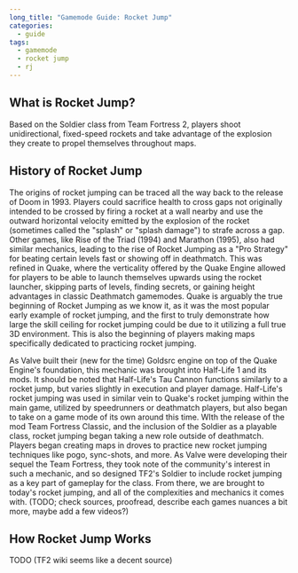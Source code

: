 ```yaml
---
long_title: "Gamemode Guide: Rocket Jump"
categories:
  - guide
tags:
  - gamemode
  - rocket jump
  - rj
---
```


## What is Rocket Jump?

Based on the Soldier class from Team Fortress 2, players shoot unidirectional, fixed-speed rockets and take advantage of the explosion they create to propel themselves throughout maps.

## History of Rocket Jump

The origins of rocket jumping can be traced all the way back to the release of Doom in 1993. Players could sacrifice health to cross gaps not originally intended to be crossed by firing a rocket at a wall nearby and use the outward horizontal velocity emitted by the explosion of the rocket (sometimes called the "splash" or "splash damage") to strafe across a gap. Other games, like Rise of the Triad (1994) and Marathon (1995), also had similar mechanics, leading to the rise of Rocket Jumping as a "Pro Strategy" for beating certain levels fast or showing off in deathmatch. This was refined in Quake, where the verticality offered by the Quake Engine allowed for players to be able to launch themselves upwards using the rocket launcher, skipping parts of levels, finding secrets, or gaining height advantages in classic Deathmatch gamemodes. Quake is arguably the true beginning of Rocket Jumping as we know it, as it was the most popular early example of rocket jumping, and the first to truly demonstrate how large the skill ceiling for rocket jumping could be due to it utilizing a full true 3D environment. This is also the beginning of players making maps specifically dedicated to practicing rocket jumping.

As Valve built their (new for the time) Goldsrc engine on top of the Quake Engine's foundation, this mechanic was brought into Half-Life 1 and its mods. It should be noted that Half-Life's Tau Cannon functions similarly to a rocket jump, but varies slightly in execution and player damage. Half-Life's rocket jumping was used in similar vein to Quake's rocket jumping within the main game, utilized by speedrunners or deathmatch players, but also began to take on a game mode of its own around this time. WIth the release of the mod Team Fortress Classic, and the inclusion of the Soldier as a playable class, rocket jumping began taking a new role outside of deathmatch. Players began creating maps in droves to practice new rocket jumping techniques like pogo, sync-shots, and more. As Valve were developing their sequel the Team Fortress, they took note of the community's interest in such a mechanic, and so designed TF2's Soldier to include rocket jumping as a key part of gameplay for the class. From there, we are brought to today's rocket jumping, and all of the complexities and mechanics it comes with.
(TODO; check sources, proofread, describe each games nuances a bit more, maybe add a few videos?)

## How Rocket Jump Works

TODO (TF2 wiki seems like a decent source)
